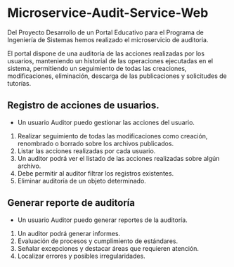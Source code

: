 # Microservice-Audit-Service-Web
Del Proyecto Desarrollo de un Portal Educativo para el Programa de Ingeniería de Sistemas hemos realizado el microservicio de auditoria.

El portal dispone de una auditoría de las acciones realizadas por los usuarios, manteniendo un historial de las operaciones ejecutadas en el sistema, 
permitiendo un seguimiento de todas las creaciones, modificaciones, eliminación, descarga de las publicaciones y solicitudes de tutorías.

## Registro de acciones de usuarios.
- Un usuario Auditor puedo gestionar las acciones del usuario.
1. Realizar seguimiento de todas las modificaciones como creación, renombrado o borrado sobre los archivos publicados.
2. Listar las acciones realizadas por cada usuario.
3. Un auditor podrá ver el listado de las acciones realizadas sobre algún archivo.
4. Debe permitir al auditor filtrar los registros existentes.
5. Eliminar auditoría de un objeto determinado.

## Generar reporte de auditoría
- Un usuario Auditor puedo generar reportes de la auditoría.
1. Un auditor podrá generar informes.  
2. Evaluación de procesos y cumplimiento de estándares.
3. Señalar excepciones y destacar áreas que requieren atención.
4. Localizar errores y posibles irregularidades.
